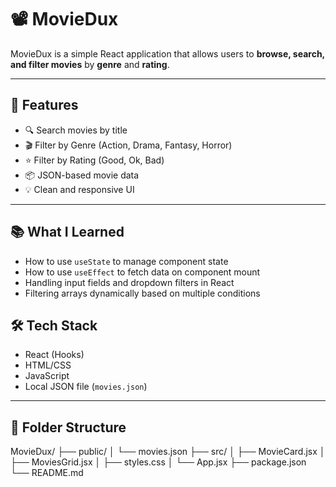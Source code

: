 # 📽️ MovieDux

MovieDux is a simple React application that allows users to **browse, search, and filter movies** by **genre** and **rating**.

---

## 📌 Features

- 🔍 Search movies by title
- 🎬 Filter by Genre (Action, Drama, Fantasy, Horror)
- ⭐ Filter by Rating (Good, Ok, Bad)
- 📦 JSON-based movie data
- 💡 Clean and responsive UI

---

## 📚 What I Learned

-  How to use `useState` to manage component state
-  How to use `useEffect` to fetch data on component mount
-  Handling input fields and dropdown filters in React
-  Filtering arrays dynamically based on multiple conditions


## 🛠️ Tech Stack

- React (Hooks)
- HTML/CSS
- JavaScript
- Local JSON file (`movies.json`)

---

## 📂 Folder Structure

MovieDux/
├── public/
│ └── movies.json
├── src/
│ ├── MovieCard.jsx
│ ├── MoviesGrid.jsx
│ ├── styles.css
│ └── App.jsx
├── package.json
└── README.md
